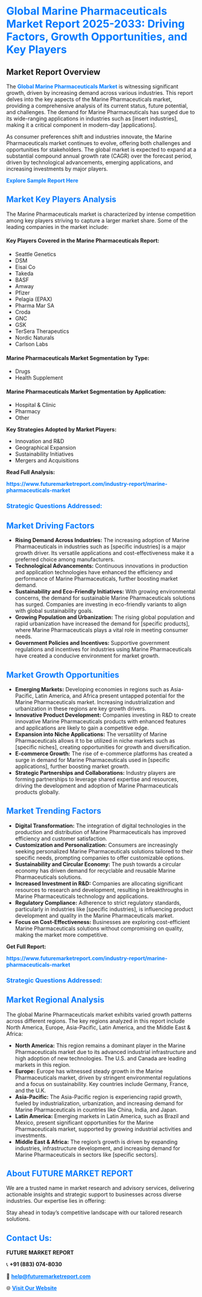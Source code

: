<h1 style="color: #007BFF;">Global Marine Pharmaceuticals Market Report 2025-2033: Driving Factors, Growth Opportunities, and Key Players</h1>

<section id="overview">
<h2>Market Report Overview</h2>
<p>The <a href="https://www.futuremarketreport.com/industry-report/marine-pharmaceuticals-market" style="color: #007BFF; text-decoration: none;"><strong>Global Marine Pharmaceuticals Market</strong></a> is witnessing significant growth, driven by increasing demand across various industries. This report delves into the key aspects of the Marine Pharmaceuticals market, providing a comprehensive analysis of its current status, future potential, and challenges. The demand for Marine Pharmaceuticals has surged due to its wide-ranging applications in industries such as [insert industries], making it a critical component in modern-day [applications].</p>
<p>As consumer preferences shift and industries innovate, the Marine Pharmaceuticals market continues to evolve, offering both challenges and opportunities for stakeholders. The global market is expected to expand at a substantial compound annual growth rate (CAGR) over the forecast period, driven by technological advancements, emerging applications, and increasing investments by major players.</p>
</section>

<section id="overview">
<p><a href="https://www.futuremarketreport.com/request-sample/reportId=27074" style="color: #007BFF; text-decoration: none;"><strong>Explore Sample Report Here</strong></a></p>
</section>

<section id="key-players">
<h2 style="color: #007BFF;">Market Key Players Analysis</h2>
<p>The Marine Pharmaceuticals market is characterized by intense competition among key players striving to capture a larger market share. Some of the leading companies in the market include:</p>
<h4>Key Players Covered in the Marine Pharmaceuticals Report:</h4>
<ul><li>Seattle Genetics</li><li>DSM</li><li>Eisai Co</li><li>Takeda</li><li>BASF</li><li>Amway</li><li>Pfizer</li><li>Pelagia (EPAX)</li><li>Pharma Mar SA</li><li>Croda</li><li>GNC</li><li>GSK</li><li>TerSera Therapeutics</li><li>Nordic Naturals</li><li>Carlson Labs</li></ul>
<h4>Marine Pharmaceuticals Market Segmentation by Type:</h4>
<ul><li>Drugs</li><li>Health Supplement</li></ul>

<h4>Marine Pharmaceuticals Market Segmentation by Application:</h4>
<ul><li>Hospital &amp; Clinic</li><li>Pharmacy</li><li>Other</li></ul>
<p><strong>Key Strategies Adopted by Market Players:</strong></p>
<ul>
<li>Innovation and R&D</li>
<li>Geographical Expansion</li>
<li>Sustainability Initiatives</li>
<li>Mergers and Acquisitions</li>
</ul>
</section>

<section>
<p><strong>Read Full Analysis: </strong></p><a href="https://www.futuremarketreport.com/industry-report/marine-pharmaceuticals-market" style="color: #007BFF; text-decoration: none;"><strong>https://www.futuremarketreport.com/industry-report/marine-pharmaceuticals-market</strong></a>
<h3 style="color: #007BFF;">Strategic Questions Addressed:</h3>
</section>

<section id="driving-factors">
<h2 style="color: #007BFF;">Market Driving Factors</h2>
<ul>
<li><strong>Rising Demand Across Industries:</strong> The increasing adoption of Marine Pharmaceuticals in industries such as [specific industries] is a major growth driver. Its versatile applications and cost-effectiveness make it a preferred choice among manufacturers.</li>
<li><strong>Technological Advancements:</strong> Continuous innovations in production and application technologies have enhanced the efficiency and performance of Marine Pharmaceuticals, further boosting market demand.</li>
<li><strong>Sustainability and Eco-Friendly Initiatives:</strong> With growing environmental concerns, the demand for sustainable Marine Pharmaceuticals solutions has surged. Companies are investing in eco-friendly variants to align with global sustainability goals.</li>
<li><strong>Growing Population and Urbanization:</strong> The rising global population and rapid urbanization have increased the demand for [specific products], where Marine Pharmaceuticals plays a vital role in meeting consumer needs.</li>
<li><strong>Government Policies and Incentives:</strong> Supportive government regulations and incentives for industries using Marine Pharmaceuticals have created a conducive environment for market growth.</li>
</ul>
</section>

<section id="growth-opportunities">
<h2 style="color: #007BFF;">Market Growth Opportunities</h2>
<ul>
<li><strong>Emerging Markets:</strong> Developing economies in regions such as Asia-Pacific, Latin America, and Africa present untapped potential for the Marine Pharmaceuticals market. Increasing industrialization and urbanization in these regions are key growth drivers.</li>
<li><strong>Innovative Product Development:</strong> Companies investing in R&D to create innovative Marine Pharmaceuticals products with enhanced features and applications are likely to gain a competitive edge.</li>
<li><strong>Expansion into Niche Applications:</strong> The versatility of Marine Pharmaceuticals allows it to be utilized in niche markets such as [specific niches], creating opportunities for growth and diversification.</li>
<li><strong>E-commerce Growth:</strong> The rise of e-commerce platforms has created a surge in demand for Marine Pharmaceuticals used in [specific applications], further boosting market growth.</li>
<li><strong>Strategic Partnerships and Collaborations:</strong> Industry players are forming partnerships to leverage shared expertise and resources, driving the development and adoption of Marine Pharmaceuticals products globally.</li>
</ul>
</section>

<section id="trending-factors">
<h2 style="color: #007BFF;">Market Trending Factors</h2>
<ul>
<li><strong>Digital Transformation:</strong> The integration of digital technologies in the production and distribution of Marine Pharmaceuticals has improved efficiency and customer satisfaction.</li>
<li><strong>Customization and Personalization:</strong> Consumers are increasingly seeking personalized Marine Pharmaceuticals solutions tailored to their specific needs, prompting companies to offer customizable options.</li>
<li><strong>Sustainability and Circular Economy:</strong> The push towards a circular economy has driven demand for recyclable and reusable Marine Pharmaceuticals solutions.</li>
<li><strong>Increased Investment in R&D:</strong> Companies are allocating significant resources to research and development, resulting in breakthroughs in Marine Pharmaceuticals technology and applications.</li>
<li><strong>Regulatory Compliance:</strong> Adherence to strict regulatory standards, particularly in industries like [specific industries], is influencing product development and quality in the Marine Pharmaceuticals market.</li>
<li><strong>Focus on Cost-Effectiveness:</strong> Businesses are exploring cost-efficient Marine Pharmaceuticals solutions without compromising on quality, making the market more competitive.</li>
</ul>
</section>

<section>
<p><strong>Get Full Report: </strong></p><a href="https://www.futuremarketreport.com/industry-report/marine-pharmaceuticals-market" style="color: #007BFF; text-decoration: none;"><strong>https://www.futuremarketreport.com/industry-report/marine-pharmaceuticals-market</strong></a>
<h3 style="color: #007BFF;">Strategic Questions Addressed:</h3>
</section>


<section id="regional-analysis">
<h2 style="color: #007BFF;">Market Regional Analysis</h2>
<p>The global Marine Pharmaceuticals market exhibits varied growth patterns across different regions. The key regions analyzed in this report include North America, Europe, Asia-Pacific, Latin America, and the Middle East & Africa:</p>
<ul>
<li><strong>North America:</strong> This region remains a dominant player in the Marine Pharmaceuticals market due to its advanced industrial infrastructure and high adoption of new technologies. The U.S. and Canada are leading markets in this region.</li>
<li><strong>Europe:</strong> Europe has witnessed steady growth in the Marine Pharmaceuticals market, driven by stringent environmental regulations and a focus on sustainability. Key countries include Germany, France, and the U.K.</li>
<li><strong>Asia-Pacific:</strong> The Asia-Pacific region is experiencing rapid growth, fueled by industrialization, urbanization, and increasing demand for Marine Pharmaceuticals in countries like China, India, and Japan.</li>
<li><strong>Latin America:</strong> Emerging markets in Latin America, such as Brazil and Mexico, present significant opportunities for the Marine Pharmaceuticals market, supported by growing industrial activities and investments.</li>
<li><strong>Middle East & Africa:</strong> The region’s growth is driven by expanding industries, infrastructure development, and increasing demand for Marine Pharmaceuticals in sectors like [specific sectors].</li>
</ul>
</section>

<footer>
<h2 style="color: #007BFF;">About FUTURE MARKET REPORT</h2>
<p>We are a trusted name in market research and advisory services, delivering actionable insights and strategic support to businesses across diverse industries. Our expertise lies in offering:</p>

<p>Stay ahead in today’s competitive landscape with our tailored research solutions.</p>

<h2 style="color: #007BFF;">Contact Us:</h2>
<p><strong>FUTURE MARKET REPORT</strong></p>
<p>📞 <strong>+91 (883) 074-8030</strong></p>
<p>📧 <strong><a href="mailto:help@futuremarketreport.com" style="color: #007BFF;">help@futuremarketreport.com</a></strong></p>
<p>🌐 <strong><a href="https://www.futuremarketreport.com/" style="color: #007BFF;">Visit Our Website</a></strong></p>
</footer>